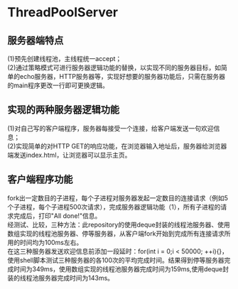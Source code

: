 # ThreadPoolServer
## 服务器端特点
(1)预先创建线程池，主线程统一accept；\
(2)通过策略模式可进行服务器逻辑功能的替换，以实现不同的服务器目标，如简单的echo服务器，HTTP服务器等，实现好想要的服务器功能后，只需在服务器的main程序更改一行即可更换逻辑。

## 实现的两种服务器逻辑功能
(1)对自己写的客户端程序，服务器每接受一个连接，给客户端发送一句欢迎信息；\
(2)实现简单的对HTTP GET的响应功能，在浏览器输入地址后，服务器给浏览器端发送index.html，让浏览器可以显示主页。

## 客户端程序功能
fork出一定数目的子进程，每个子进程对服务器发起一定数目的连接请求（例如5个子进程，每个子进程500次请求），完成服务器逻辑功能（1），所有子进程的请求完成后，打印"All done!"信息。\
经测试、比较，三种方法：此repository的使用deque封装的线程池服务器、使用数组实现的线程池服务器、停等服务器，从客户端fork开始到完成所有连接请求所用的时间均为100ms左右。\
在这三种服务器发送欢迎信息前添加一段延时：for(int i = 0;i < 50000; ++i){}，使用shell脚本测试三种服务器的各100次的平均完成时间。结果得到停等服务器完成时间为349ms，使用数组实现的线程池服务器完成时间为159ms,使用deque封装的线程池服务器完成时间为143ms。
